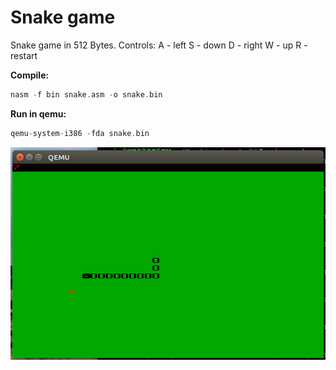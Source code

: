 # Snake game

Snake game in 512 Bytes.
Controls:
	A - left
	S - down
	D - right
	W - up
	R - restart

**Compile:**

```c
nasm -f bin snake.asm -o snake.bin
```

**Run in qemu:**

```c
qemu-system-i386 -fda snake.bin
```

![Snake screenshot](https://raw.githubusercontent.com/marin9/Snake_x86/master/ss.png)


